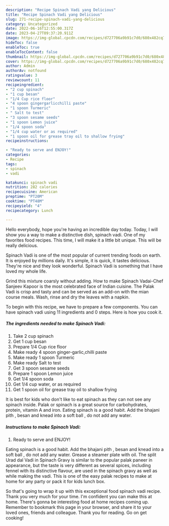 ```yaml
---
description: "Recipe Spinach Vadi yang Delicious"
title: "Recipe Spinach Vadi yang Delicious"
slug: 271-recipe-spinach-vadi-yang-delicious
category: Uncategorized
date: 2022-06-16T12:55:00.317Z
date: 2023-04-27T09:37:20.911Z
image: https://img-global.cpcdn.com/recipes/d727706a9b91c7d0/680x482cq70/spinach-vadi-recipe-main-photo.jpg
hideToc: false
enableToc: true
enableTocContent: false
thumbnail: https://img-global.cpcdn.com/recipes/d727706a9b91c7d0/680x482cq70/spinach-vadi-recipe-main-photo.jpg
cover: https://img-global.cpcdn.com/recipes/d727706a9b91c7d0/680x482cq70/spinach-vadi-recipe-main-photo.jpg
author: Admin
authorAv: notfound
ratingvalue: 3
reviewcount: 11
recipeingredient:
- "2 cup spinach"
- "1 cup besan"
- "1/4 Cup rice floor"
- "4 spoon gingergarlicchilli paste"
- "1 spoon Turmeric"
- " Salt to test"
- "3 spoon sesame seeds"
- "1 spoon Lemon juice"
- "1/4 spoon soda"
- "1/4 cup water or as required"
- "1 spoon oil for grease tray oil to shallow frying"
recipeinstructions:

- "Ready to serve and ENJOY!"
categories:
- Recipe
tags:
- spinach
- vadi

katakunci: spinach vadi 
nutrition: 282 calories
recipecuisine: American
preptime: "PT20M"
cooktime: "PT48M"
recipeyield: "4"
recipecategory: Lunch

---
```



Hello everybody, hope you're having an incredible day today. Today, I will show you a way to make a distinctive dish, spinach vadi. One of my favorites food recipes. This time, I will make it a little bit unique. This will be really delicious.

Spinach Vadi is one of the most popular of current trending foods on earth. It is enjoyed by millions daily. It's simple, it is quick, it tastes delicious. They're nice and they look wonderful. Spinach Vadi is something that I have loved my whole life.

Grind this mixture coarsly without adding. How to make Spinach Vadai-Chef Sanjeev Kapoor is the most celebrated face of Indian cuisine. The Palak Vadi is crisp and tasty and can be served as an add-on with the mian course meals. Wash, rinse and dry the leaves with a napkin.


To begin with this recipe, we have to prepare a few components. You can have spinach vadi using 11 ingredients and 0 steps. Here is how you cook it.

<!--inarticleads1-->

##### The ingredients needed to make Spinach Vadi:

1. Take 2 cup spinach
1. Get 1 cup besan
1. Prepare 1/4 Cup rice floor
1. Make ready 4 spoon ginger-garlic,chilli paste
1. Make ready 1 spoon Turmeric
1. Make ready  Salt to test
1. Get 3 spoon sesame seeds
1. Prepare 1 spoon Lemon juice
1. Get 1/4 spoon soda
1. Get 1/4 cup water, or as required
1. Get 1 spoon oil for grease tray oil to shallow frying


It is best for kids who don&#39;t like to eat spinach as they can not see any spinach inside. Palak or spinach is a great source for carbohydrates, protein, vitamin A and iron. Eating spinach is a good habit. Add the bhajani pith , besan and knead into a soft ball , do not add any water. 

<!--inarticleads2-->

##### Instructions to make Spinach Vadi:


1. Ready to serve and ENJOY!

Eating spinach is a good habit. Add the bhajani pith , besan and knead into a soft ball , do not add any water. Grease a steamer plate with oil. The split Urad dal Vadi in Spinach Gravy is similar to the popular palak paneer in appearance, but the taste is very different as several spices, including fennel with its distinctive flavour, are used in the spinach gravy as well as while making the vadi. This is one of the easy palak recipes to make at home for any party or pack it for kids lunch box. 

So that's going to wrap it up with this exceptional food spinach vadi recipe. Thank you very much for your time. I'm confident you can make this at home. There's gonna be interesting food at home recipes coming up. Remember to bookmark this page in your browser, and share it to your loved ones, friends and colleague. Thank you for reading. Go on get cooking!
